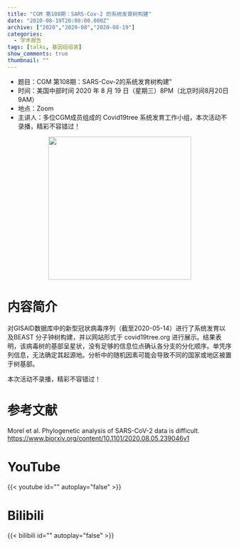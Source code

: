 ```yaml
---
title: "CGM 第108期：SARS-Cov-2 的系统发育树构建"
date: "2020-08-19T20:00:00.000Z"
archive: ["2020","2020-08","2020-08-19"]
categories:
  - 学术报告
tags: [talks, 基因组组装]
show_comments: true
thumbnail: ""
---
```


- 题目：CGM 第108期：SARS-Cov-2的系统发育树构建"
- 时间：美国中部时间 2020 年 8 月 19 日（星期三）8PM（北京时间8月20日 9AM）
- 地点：Zoom
- 主讲人：多位CGM成员组成的 Covid19tree 系统发育工作小组，本次活动不录播，精彩不容错过！

<div align="center">
<img src="https://i.ibb.co/2dRMD0m/covid19tree.png" height=321>
</div>

# 内容简介

对GISAID数据库中的新型冠状病毒序列（截至2020-05-14）进行了系统发育以及BEAST 分子钟树构建，并以网站形式于 covid19tree.org 进行展示。结果表明，该病毒树的基部呈星状，没有足够的信息位点确认各分支的分化顺序。单凭序列信息，无法确定其起源地。分析中的随机因素可能会导致不同的国家或地区被置于树基部。

本次活动不录播，精彩不容错过！


# 参考文献

Morel et al. Phylogenetic analysis of SARS-CoV-2 data is difficult. https://www.biorxiv.org/content/10.1101/2020.08.05.239046v1


# YouTube

{{< youtube id="" autoplay="false" >}}

# Bilibili

{{< bilibili id="" autoplay="false" >}}

